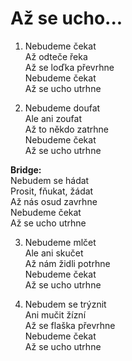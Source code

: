 
# Až se ucho...

  1. Nebudeme čekat  
     Až odteče řeka  
     Až se loďka převrhne  
     Nebudeme čekat  
     Až se ucho utrhne  


  2. Nebudeme doufat  
    Ale ani zoufat  
    Až to někdo zatrhne  
    Nebudeme čekat  
    Až se ucho utrhne  

**Bridge:**  
    Nebudem se hádat  
    Prosit, fňukat, žádat  
    Až nás osud zavrhne  
    Nebudeme čekat  
    Až se ucho utrhne  

  3. Nebudeme mlčet  
    Ale ani skučet  
    Až nám židli potrhne    
    Nebudeme čekat  
    Až se ucho utrhne  

  4. Nebudem se trýznit  
    Ani mučit žízní  
    Až se flaška převrhne  
    Nebudeme čekat  
    Až se ucho utrhne  
